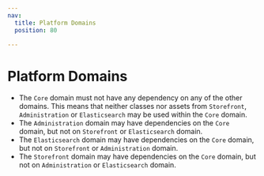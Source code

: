 ```yaml
---
nav:
  title: Platform Domains
  position: 80

---
```


# Platform Domains

* The `Core` domain must not have any dependency on any of the other domains. This means that neither classes nor assets from `Storefront`, `Administration` or `Elasticsearch` may be used within the `Core` domain.
* The `Administration` domain may have dependencies on the `Core` domain, but not on `Storefront` or `Elasticsearch` domain.
* The `Elasticsearch` domain may have dependencies on the `Core` domain, but not on `Storefront` or `Administration` domain.
* The `Storefront` domain may have dependencies on the `Core` domain, but not on `Administration` or `Elasticsearch` domain.
